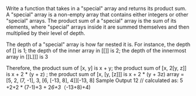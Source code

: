 Write a function that takes in a "special" array and returns its product sum.
A "special" array is a non-empty array that contains either integers or other "special" arrays. The
product sum of a "special" array is the sum of its elements, where "special" arrays inside it are
summed themselves and then multiplied by their level of depth.

The depth of a "special" array is how far nested it is. For instance, the depth of [] is 1; the depth
of the inner array in [[]] is 2; the depth of the innermost array in [[L]]] is 3

Therefore, the product sum of [x, y] is x + y; the product sum of [x, 2[y, z]] is
x + 2 * (y + z) ; the product sum of [x, [y, [z]]] is x + 2 * (y + 3z)
array = [5, 2, (7, -1], 3, [6, [-13, 8], 4]][-13, 8]
Sample Output 12 // calculated as:  5 +2+2 * (7-1)+3 + 2*6+3*（-13+8)+4)